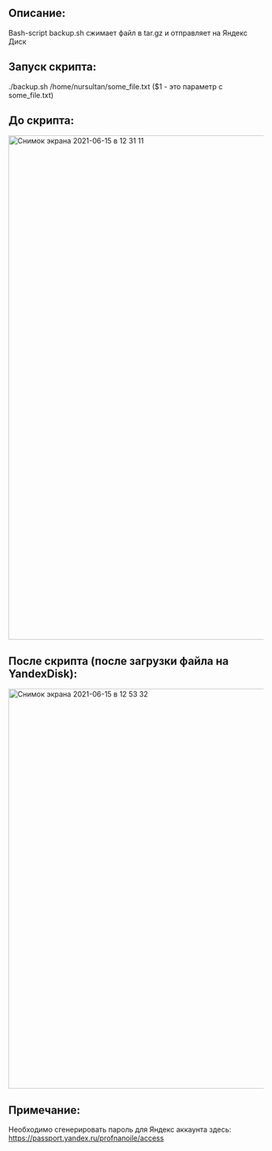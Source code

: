 ## Описание:


Bash-script backup.sh сжимает файл в tar.gz и отправляет на Яндекс Диск


## Запуск скрипта: 


./backup.sh /home/nursultan/some_file.txt ($1 - это параметр c some_file.txt)


## До скрипта:


<img width="996" alt="Снимок экрана 2021-06-15 в 12 31 11" src="https://user-images.githubusercontent.com/77805226/122033639-61f55f00-cdd9-11eb-9e40-92c1042177b2.png">


## После скрипта (после загрузки файла на YandexDisk):


<img width="790" alt="Снимок экрана 2021-06-15 в 12 53 32" src="https://user-images.githubusercontent.com/77805226/122033693-6faae480-cdd9-11eb-8f6d-ab6e4f267cef.png">


## Примечание:


Необходимо сгенерировать пароль для Яндекс аккаунта здесь: https://passport.yandex.ru/profnanoile/access
